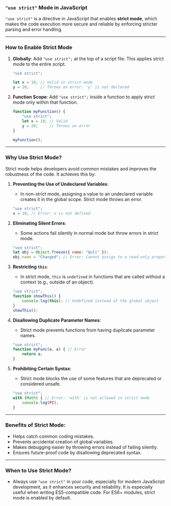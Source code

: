 ### **`"use strict"` Mode in JavaScript**

`"use strict"` is a directive in JavaScript that enables **strict mode**, which makes the code execution more secure and reliable by enforcing stricter parsing and error handling.

---

### **How to Enable Strict Mode**

1. **Globally**: Add `"use strict";` at the top of a script file. This applies strict mode to the entire script.
    
    ```javascript
    "use strict";
    
    let x = 10; // Valid in strict mode
    y = 20;     // Throws an error: 'y' is not declared
    ```
    
2. **Function Scope**: Add `"use strict";` inside a function to apply strict mode only within that function.
    
    ```javascript
    function myFunction() {
        "use strict";
        let x = 10; // Valid
        y = 20;     // Throws an error
    }
    
    myFunction();
    ```
    

---

### **Why Use Strict Mode?**

Strict mode helps developers avoid common mistakes and improves the robustness of the code. It achieves this by:

1. **Preventing the Use of Undeclared Variables**:
    
    - In non-strict mode, assigning a value to an undeclared variable creates it in the global scope. Strict mode throws an error.
    
    ```javascript
    "use strict";
    x = 10; // Error: x is not defined
    ```
    
2. **Eliminating Silent Errors**:
    
    - Some actions fail silently in normal mode but throw errors in strict mode.
    
    ```javascript
    "use strict";
    let obj = Object.freeze({ name: "Quli" });
    obj.name = "Changed"; // Error: Cannot assign to a read-only property
    ```
    
3. **Restricting `this`**:
    
    - In strict mode, `this` is `undefined` in functions that are called without a context (e.g., outside of an object).
    
    ```javascript
    "use strict";
    function showThis() {
        console.log(this); // Undefined instead of the global object
    }
    showThis();
    ```
    
4. **Disallowing Duplicate Parameter Names**:
    
    - Strict mode prevents functions from having duplicate parameter names.
    
    ```javascript
    "use strict";
    function myFunc(a, a) { // Error
        return a;
    }
    ```
    
5. **Prohibiting Certain Syntax**:
    
    - Strict mode blocks the use of some features that are deprecated or considered unsafe.
    
    ```javascript
    "use strict";
    with (Math) { // Error: 'with' is not allowed in strict mode
        console.log(PI);
    }
    ```
    

---

### **Benefits of Strict Mode**:

- Helps catch common coding mistakes.
- Prevents accidental creation of global variables.
- Makes debugging easier by throwing errors instead of failing silently.
- Ensures future-proof code by disallowing deprecated syntax.

---

### **When to Use Strict Mode?**

- Always use `"use strict"` in your code, especially for modern JavaScript development, as it enhances security and reliability. It is especially useful when writing ES5-compatible code. For ES6+ modules, strict mode is enabled by default.